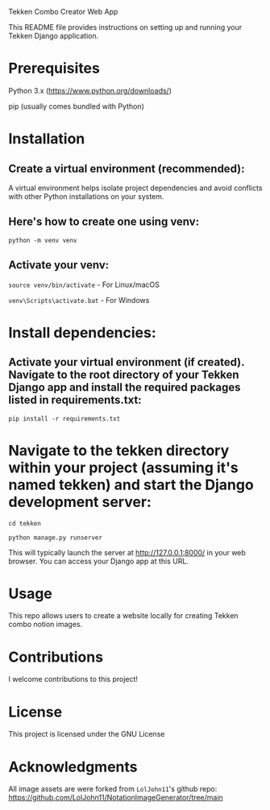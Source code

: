 Tekken Combo Creator Web App 

This README file provides instructions on setting up and running your Tekken Django application.

# Prerequisites
  Python 3.x (https://www.python.org/downloads/)
  
  pip (usually comes bundled with Python)
  
# Installation

## Create a virtual environment (recommended):

  A virtual environment helps isolate project dependencies and avoid conflicts with other Python installations on your system. 

## Here's how to create one using venv:

  `python -m venv venv`

## Activate your venv:

  `source venv/bin/activate`  - For Linux/macOS 

  `venv\Scripts\activate.bat` - For Windows


# Install dependencies:

## Activate your virtual environment (if created). Navigate to the root directory of your Tekken Django app and install the required packages listed in requirements.txt:

`pip install -r requirements.txt`

# Navigate to the tekken directory within your project (assuming it's named tekken) and start the Django development server:

`cd tekken`

`python manage.py runserver`

This will typically launch the server at http://127.0.0.1:8000/ in your web browser. You can access your Django app at this URL.

# Usage

  This repo allows users to create a website locally for creating Tekken combo notion images. 

# Contributions

  I welcome contributions to this project!

# License

  This project is licensed under the GNU License

# Acknowledgments

  All image assets are were forked from `LolJohn11`'s github repo: https://github.com/LolJohn11/NotationImageGenerator/tree/main
